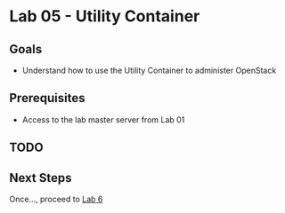 # Lab 05 - Utility Container

## Goals

* Understand how to use the Utility Container to administer OpenStack

## Prerequisites

* Access to the lab master server from Lab 01

## TODO



## Next Steps

Once..., proceed to [Lab 6](Lab06.md)
